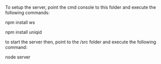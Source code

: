 To setup the server, point the cmd console to this folder and execute the following commands:

npm install ws

npm install uniqid

to start the server then, point to the /src folder and execute the following command:

node server

